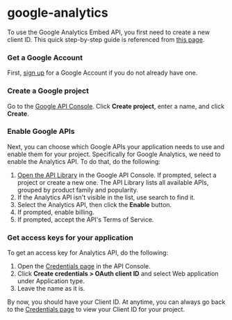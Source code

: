 # google-analytics

To use the Google Analytics Embed API, you first need to create a new client ID. This quick step-by-step guide is referenced from [this page](https://developers.google.com/api-client-library/javascript/start/start-js#Setup).

### Get a Google Account

First, [sign up](https://www.google.com/accounts) for a Google Account if you do not already have one.

### Create a Google project

Go to the [Google API Console](https://console.developers.google.com/project). Click **Create project**, enter a name, and click **Create**.

### Enable Google APIs

Next, you can choose which Google APIs your application needs to use and enable them for your project. Specifically for Google Analytics, we need to enable the Analytics API. To do that, do the following:

1.  [Open the API Library](https://console.developers.google.com/apis/library) in the Google API Console. If prompted, select a project or create a new one. The API Library lists all available APIs, grouped by product family and popularity.
2.  If the Analytics API isn't visible in the list, use search to find it.
3.  Select the Analytics API, then click the  **Enable**  button.
4.  If prompted, enable billing.
5.  If prompted, accept the API's Terms of Service.

### Get access keys for your application

To get an access key for Analytics API, do the following: 

1.  Open the [Credentials page](https://console.developers.google.com/apis/credentials) in the API Console.
2.  Click  **Create credentials > OAuth client ID**  and select Web application under Application type.
3.  Leave the name as it is.

By now, you should have your Client ID. At anytime, you can always go back to the [Credentials page](https://console.developers.google.com/apis/credentials) to view your Client ID for your project.
